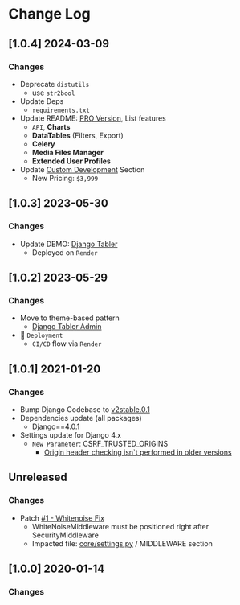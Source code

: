 # Change Log

## [1.0.4] 2024-03-09
### Changes

- Deprecate `distutils`
  - use `str2bool`
- Update Deps 
  - `requirements.txt`  
- Update README: [PRO Version](https://appseed.us/product/volt-dashboard-pro/django/), List features
  - `API`, **Charts** 
  - **DataTables** (Filters, Export)
  - **Celery**
  - **Media Files Manager**
  - **Extended User Profiles**
- Update [Custom Development](https://appseed.us/custom-development/) Section
  - New Pricing: `$3,999`

## [1.0.3] 2023-05-30
### Changes

- Update DEMO: [Django Tabler](https://django-tabler.onrender.com/)
  - Deployed on `Render`

## [1.0.2] 2023-05-29
### Changes

- Move to theme-based pattern
  - [Django Tabler Admin](https://github.com/app-generator/django-admin-tabler)
- 🚀 `Deployment` 
  - `CI/CD` flow via `Render`

## [1.0.1] 2021-01-20
### Changes

- Bump Django Codebase to [v2stable.0.1](https://github.com/app-generator/boilerplate-code-django-dashboard/releases)
- Dependencies update (all packages) 
  - Django==4.0.1
- Settings update for Django 4.x
  - `New Parameter`: CSRF_TRUSTED_ORIGINS
    - [Origin header checking isn`t performed in older versions](https://docs.djangoproject.com/en/4.0/ref/settings/#csrf-trusted-origins)  

## Unreleased
### Changes

- Patch [#1 - Whitenoise Fix](https://github.com/app-generator/django-dashboard-tabler/issues/1)
    - WhiteNoiseMiddleware must be positioned right after SecurityMiddleware
    - Impacted file: [core/settings.py](https://github.com/app-generator/django-dashboard-tabler/blob/master/core/settings.py) / MIDDLEWARE section

## [1.0.0] 2020-01-14
### Changes
